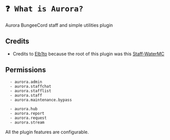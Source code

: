 # ```❓ What is Aurora?```

Aurora BungeeCord staff and simple utilities plugin

## Credits
  - Credits to [Elb1to](https://github.com/Elb1to) because the root of this plugin was this [Staff-WaterMC](https://github.com/Elb1to/Staff-WaterMC)
  
## Permissions
```
  - aurora.admin
  - aurora.staffchat
  - aurora.stafflist
  - aurora.staff
  - aurora.maintenance.bypass

  - aurora.hub
  - aurora.report
  - aurora.request
  - aurora.stream
 ```
 
 All the plugin features are configurable.
